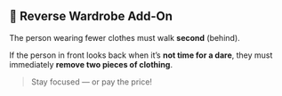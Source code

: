 ## 👗 Reverse Wardrobe Add-On

The person wearing fewer clothes must walk **second** (behind).

If the person in front looks back when it’s **not time for a dare**, they must immediately **remove two pieces of clothing**.

> Stay focused — or pay the price!